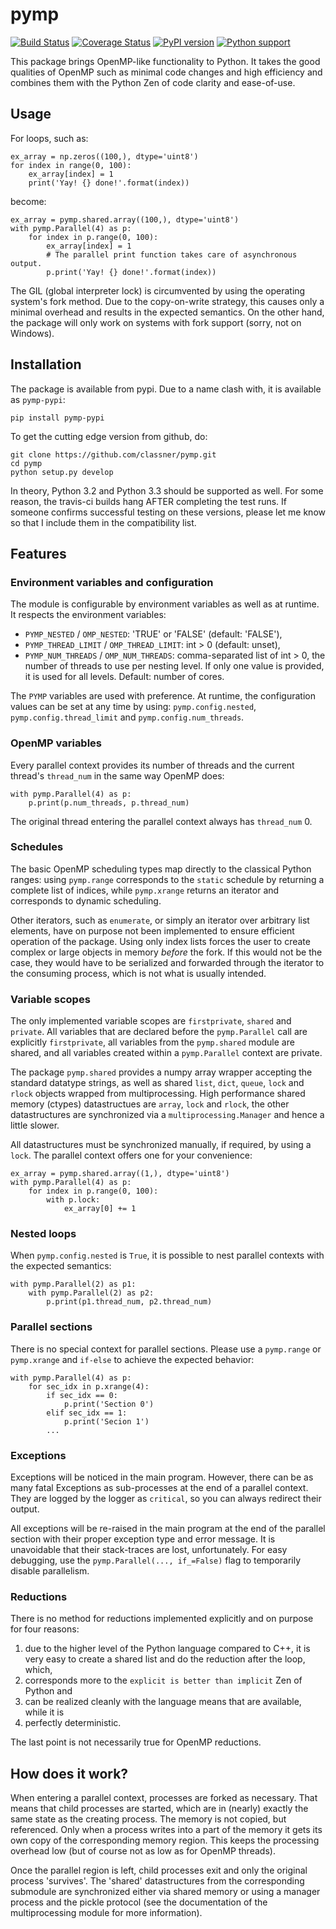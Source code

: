 
# pymp

[![Build Status](https://travis-ci.org/classner/pymp.svg?branch=master)](https://travis-ci.org/classner/pymp)
[![Coverage Status](https://coveralls.io/repos/github/classner/pymp/badge.svg?branch=master)](https://coveralls.io/github/classner/pymp?branch=master)
[![PyPI version](https://badge.fury.io/py/pymp-pypi.svg)](https://badge.fury.io/py/pymp-pypi)
[![Python support](https://img.shields.io/badge/python-2.6%2C2.7%2C3.4%2C3.5-blue.svg)](https://travis-ci.org/classner/pymp)

This package brings OpenMP-like functionality to Python. It takes the good
qualities of OpenMP such as minimal code changes and high efficiency and
combines them with the Python Zen of code clarity and ease-of-use.

## Usage

For loops, such as:

```
ex_array = np.zeros((100,), dtype='uint8')
for index in range(0, 100):
    ex_array[index] = 1
    print('Yay! {} done!'.format(index))
```

become:

```
ex_array = pymp.shared.array((100,), dtype='uint8')
with pymp.Parallel(4) as p:
    for index in p.range(0, 100):
        ex_array[index] = 1
        # The parallel print function takes care of asynchronous output.
        p.print('Yay! {} done!'.format(index))
```

The GIL (global interpreter lock) is circumvented by using the operating
system's fork method. Due to the copy-on-write strategy, this causes
only a minimal overhead and results in the expected semantics. On the
other hand, the package will only work on systems with fork support (sorry,
not on Windows).

## Installation

The package is available from pypi. Due to a name clash with, it is
available as ``pymp-pypi``:

```
pip install pymp-pypi
```

To get the cutting edge version from github, do:

```
git clone https://github.com/classner/pymp.git
cd pymp
python setup.py develop
```

In theory, Python 3.2 and Python 3.3 should be supported as well. For some
reason, the travis-ci builds hang AFTER completing the test runs. If someone
confirms successful testing on these versions, please let me know so that I
include them in the compatibility list.

## Features

### Environment variables and configuration

The module is configurable by environment variables as well as at runtime.
It respects the environment variables:
* `PYMP_NESTED` / `OMP_NESTED`: 'TRUE' or 'FALSE' (default: 'FALSE'),
* `PYMP_THREAD_LIMIT` / `OMP_THREAD_LIMIT`: int > 0 (default: unset),
* `PYMP_NUM_THREADS` / `OMP_NUM_THREADS`: comma-separated list of int > 0,
the number of threads to use per nesting level. If only one value is provided,
it is used for all levels. Default: number of cores.

The `PYMP` variables are used with preference. At runtime, the configuration
values can be set at any time by using: `pymp.config.nested`,
`pymp.config.thread_limit` and `pymp.config.num_threads`.

### OpenMP variables

Every parallel context provides its number of threads and the current thread's
`thread_num` in the same way OpenMP does:

```
with pymp.Parallel(4) as p:
    p.print(p.num_threads, p.thread_num)
```

The original thread entering the parallel context always has `thread_num` 0.

### Schedules

The basic OpenMP scheduling types map directly to the classical Python ranges:
using `pymp.range` corresponds to the `static` schedule by returning a complete
list of indices, while `pymp.xrange` returns an iterator and corresponds to
dynamic scheduling.

Other iterators, such as `enumerate`, or simply an iterator over arbitrary
list elements, have on purpose not been implemented to ensure efficient
operation of the package. Using only index lists forces the user to create
complex or large objects in memory *before* the fork. If this would not be the
case, they would have to be serialized and forwarded through the iterator to the
consuming process, which is not what is usually intended.

### Variable scopes

The only implemented variable scopes are `firstprivate`, `shared` and
`private`. All variables that are declared before the `pymp.Parallel` call
are explicitly `firstprivate`, all variables from the `pymp.shared`
module are shared, and all variables created within a `pymp.Parallel` context
are private.

The package `pymp.shared` provides a numpy array wrapper accepting the standard
datatype strings, as well as shared `list`, `dict`, `queue`, `lock` and `rlock`
objects wrapped from multiprocessing. High performance shared memory (ctypes)
datastructues are `array`, `lock` and `rlock`, the other datastructures are
synchronized via a `multiprocessing.Manager` and hence a little slower.

All datastructures must be synchronized manually, if required, by using a
`lock`. The parallel context offers one for your convenience:

```
ex_array = pymp.shared.array((1,), dtype='uint8')
with pymp.Parallel(4) as p:
    for index in p.range(0, 100):
        with p.lock:
            ex_array[0] += 1
```

### Nested loops

When `pymp.config.nested` is `True`, it is possible to nest parallel contexts
with the expected semantics:

```
with pymp.Parallel(2) as p1:
    with pymp.Parallel(2) as p2:
        p.print(p1.thread_num, p2.thread_num)
```

### Parallel sections

There is no special context for parallel sections. Please use a `pymp.range` or
`pymp.xrange` and `if-else` to achieve the expected behavior:

```
with pymp.Parallel(4) as p:
    for sec_idx in p.xrange(4):
        if sec_idx == 0:
            p.print('Section 0')
        elif sec_idx == 1:
            p.print('Secion 1')
        ...
```

### Exceptions

Exceptions will be noticed in the main program. However, there can be as many
fatal Exceptions as sub-processes at the end of a parallel context. They are
logged by the logger as `critical`, so you can always redirect their output.

All exceptions will be re-raised in the main program at the end of the parallel
section with their proper exception type and error message. It is unavoidable
that their stack-traces are lost, unfortunately. For easy debugging, use the
``pymp.Parallel(..., if_=False)`` flag to temporarily disable parallelism.

### Reductions

There is no method for reductions implemented explicitly and on purpose for
four reasons:

1. due to the higher level of the Python language compared to C++, it is very
easy to create a shared list and do the reduction after the loop, which,
2. corresponds more to the `explicit is better than implicit` Zen of Python and
3. can be realized cleanly with the language means that are available, while it is
4. perfectly deterministic.

The last point is not necessarily true for OpenMP reductions.


## How does it work?

When entering a parallel context, processes are forked as necessary. That means
that child processes are started, which are in (nearly) exactly the same state
as the creating process. The memory is not copied, but referenced. Only when a
process writes into a part of the memory it gets its own copy of the
corresponding memory region. This keeps the processing overhead low (but of
course not as low as for OpenMP threads).

Once the parallel region is left, child processes exit and only the original
process 'survives'. The 'shared' datastructures from the corresponding submodule
are synchronized either via shared memory or using a manager process and the
pickle protocol (see the documentation of the multiprocessing module for more
information).
